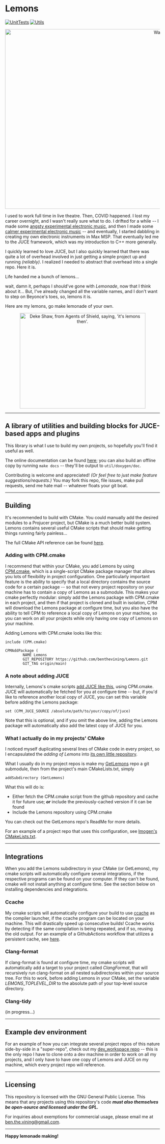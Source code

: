 # Lemons

[![UnitTests](https://github.com/benthevining/Lemons/actions/workflows/run_unit_tests.yml/badge.svg?branch=main)](https://github.com/benthevining/Lemons/actions/workflows/run_unit_tests.yml)
[![Utils](https://github.com/benthevining/Lemons/actions/workflows/build_utils.yml/badge.svg)](https://github.com/benthevining/Lemons/actions/workflows/build_utils.yml)

<p align="center">
  <img src="https://github.com/benthevining/Lemons/blob/main/util/assets/lemons.jpg" alt="Watercolor painting of some lemons" width="1191" height="585"/>
</p>

I used to work full time in live theatre. Then, COVID happened. 
I lost my career overnight, and I wasn't really sure what to do. I drifted for a while -- I made some [angsty experimental electronic music](https://soundcloud.com/benvining/american-dream), and then I made some [calmer experimental electronic music](https://soundcloud.com/benvining/sets/introspectralism) -- and eventually, I started dabbling in creating my own electronic instruments in Max MSP. That eventually led me to the JUCE framework, which was my introduction to C++ more generally. 

I quickly learned to love JUCE, but I also quickly learned that there was quite a lot of overhead involved in just getting a simple project up and running *(reliably)*. I realized I needed to abstract that overhead into a single repo. Here it is.

Life handed me a bunch of lemons...

wait, damn it, perhaps I should've gone with *Lemonade*, now that I think about it... But, I've already changed all the variable names, and I don't want to step on Beyonce's toes, so, lemons it is.

Here are my lemons, go make lemonade of your own.

<p align="center">
  <img src="https://github.com/benthevining/Lemons/blob/main/util/assets/deke.png" alt="Deke Shaw, from Agents of Shield, saying, 'it's lemons then'." width="409" height="311"/>
</p>

---


## A library of utilities and building blocks for JUCE-based apps and plugins

This library is what I use to build my own projects, so hopefully you'll find it useful as well.

The online documentation can be found [here](https://benthevining.github.io/Lemons/); you can also build an offline copy by running `make docs` -- they'll be output to `util/doxygen/doc`.

Contributing is welcome and appreciated! *(Or feel free to just make feature suggestions/requests.)* You may fork this repo, file issues, make pull requests, send me hate mail -- whatever floats your git boat.

---

## Building

It's recommended to build with CMake. You could manually add the desired modules to a Projucer project, but CMake is a much better build system. Lemons contains several useful CMake scripts that should make getting things running fairly painless...

The full CMake API reference can be found [here](https://benthevining.github.io/Lemons/cmake_api.html).

### Adding with CPM.cmake

I recommend that within your CMake, you add Lemons by using [CPM.cmake](https://github.com/cpm-cmake/CPM.cmake), which is a single-script CMake package manager that allows you lots of flexibility in project configuration. One particularly important feature is the ability to specify that a local directory contains the source code for a certain package -- so that not every project repository on your machine has to contain a copy of Lemons as a submodule. This makes your cmake perfectly modular: simply add the Lemons package with CPM.cmake in each project, and then if that project is cloned and built in isolation, CPM will download the Lemons package at configure time, but you also have the ability to tell CPM to reference a local copy of Lemons on your machine, so you can work on all your projects while only having one copy of Lemons on your machine.

Adding Lemons with CPM.cmake looks like this:
```
include (CPM.cmake)

CPMAddPackage (
        NAME Lemons
        GIT_REPOSITORY https://github.com/benthevining/Lemons.git
        GIT_TAG origin/main)
```

### A note about adding JUCE

Internally, Lemons's cmake scripts [add JUCE like this](https://github.com/benthevining/Lemons/blob/main/util/cmake/modules/general/LemonsJuceUtilities.cmake), using CPM.cmake. JUCE will automatically be fetched for you at configure time -- but, if you'd like to reference another local copy of JUCE, you can set this variable before adding the Lemons package:
```
set (CPM_JUCE_SOURCE /absolute/path/to/your/copy/of/juce)
```
Note that this is optional, and if you omit the above line, adding the Lemons package will automatically also add the latest copy of JUCE for you.

### What I actually do in my projects' CMake

I noticed myself duplicating several lines of CMake code in every project, so I encapsulated the *adding of Lemons* into [its own little repository](https://github.com/benthevining/GetLemons).

What I usually do in my project repos is make my [GetLemons](https://github.com/benthevining/GetLemons) repo a git submodule, then from the project's main CMakeLists.txt, simply 
```
addSubdirectory (GetLemons)
```
What this will do is:
* Either fetch the CPM.cmake script from the github repository and cache it for future use; ***or*** include the previously-cached version if it can be found
* Include the Lemons repository using CPM.cmake

You can check out the GetLemons repo's ReadMe for more details.

For an example of a project repo that uses this configuration, see [Imogen's CMakeLists.txt](https://github.com/benthevining/imogen/blob/main/CMakeLists.txt).

---

## Integrations

When you add the Lemons subdirectory in your CMake (or GetLemons), my cmake scripts will automatically configure several integrations, if the respective programs can be found on your computer. If they can't be found, cmake will not install anything at configure time. See the section below on installing dependencies and integrations.

### Ccache

My cmake scripts will automatically configure your build to use [ccache](https://ccache.dev/) as the compiler launcher, if the ccache program can be located on your machine. This will drastically speed up consecutive builds! Ccache works by detecting if the same compilation is being repeated, and if so, reusing the old output. For an example of a GithubActions workflow that utilizes a persistent cache, see [here](https://github.com/benthevining/dev_workspace/blob/main/.github/workflows/Build.yml).

### Clang-format

If clang-format is found at configure time, my cmake scripts will automatically add a target to your project called *ClangFormat*, that will recursively run clang-format on all nested subdirectories within your source tree. For this to work, before adding Lemons in your CMake, set the variable *LEMONS_TOPLEVEL_DIR* to the absolute path of your top-level source directory.

### Clang-tidy

(in progress...)

---

## Example dev environment

For an example of how you can integrate several project repos of this nature side-by-side in a "super-repo", check out my [dev_workspace repo](https://github.com/benthevining/dev_workspace) -- this is the only repo I have to clone onto a dev machine in order to work on all my projects, and I only have to have one copy of Lemons and JUCE on my machine, which every project repo will reference. 

---

## Licensing

This repository is licensed with the GNU General Public License. This means that any projects using this repository's code ***must also themselves be open-source and licensed under the GPL.***

For inquiries about exemptions for commercial usage, please email me at ben.the.vining@gmail.com.

---

**Happy lemonade making!**
